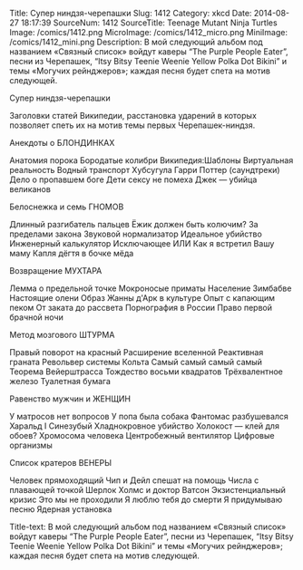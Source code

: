 Title: Супер ниндзя-черепашки 
Slug: 1412 
Category: xkcd 
Date: 2014-08-27 18:17:39 
SourceNum: 1412 
SourceTitle: Teenage Mutant Ninja Turtles 
Image: /comics/1412.png 
MicroImage: /comics/1412_micro.png 
MiniImage: /comics/1412_mini.png 
Description: В мой следующий альбом под названием «Связный список» войдут каверы “The Purple People Eater”, песни из Черепашек, “Itsy Bitsy Teenie Weenie Yellow Polka Dot Bikini” и темы «Могучих рейнджеров»; каждая песня будет спета на мотив следующей. 

Супер ниндзя-черепашки

Заголовки статей Википедии,
расстановка ударений в которых
позволяет спеть их на мотив темы
первых Черепашек-ниндзя.

Анекдоты о БЛОНДИНКАХ

Анатомия порока
Бородатые колибри
Википедия:Шаблоны
Виртуальная реальность
Водный транспорт Хубсугула
Гарри Поттер (саундтреки)
Дело о пропавшем боге
Дети сексу не помеха
Джек — убийца великанов

Белоснежка и семь ГНОМОВ

Длинный разгибатель пальцев
Ёжик должен быть колючим?
За пределами закона
Звуковой нормализатор
Идеальное убийство
Инженерный калькулятор
Исключающее ИЛИ
Как я встретил Вашу маму
Капля дёгтя в бочке мёда

Возвращение МУХТАРА

Лемма о предельной точке
Мокроносые приматы
Население Зимбабве
Настоящие олени
Образ Жанны д'Арк в культуре
Опыт с капающим пеком
От заката до рассвета
Порнография в России
Право первой брачной ночи

Метод мозгового ШТУРМА

Правый поворот на красный
Расширение вселенной
Реактивная граната
Револьвер системы Кольта
Cамый самый самый самый
Теорема Вейерштрасса
Тождество восьми квадратов
Трёхвалентное железо
Туалетная бумага

Равенство мужчин и ЖЕНЩИН

У матросов нет вопросов
У попа была собака
Фантомас разбушевался
Харальд I Синезубый
Хладнокровное убийство
Холокост — клей для обоев?
Хромосома человека
Центробежный вентилятор
Цифровые организмы

Список кратеров ВЕНЕРЫ

Человек прямоходящий
Чип и Дейл спешат на помощь
Числа с плавающей точкой
Шерлок Холмс и доктор Ватсон
Экзистенциальный кризис
Это мы не проходили
Я люблю тебя до смерти
Я придумываю песню
Ядерная установка 

Title-text: В мой следующий альбом под названием «Связный список» войдут каверы “The Purple People Eater”, песни из Черепашек, “Itsy Bitsy Teenie Weenie Yellow Polka Dot Bikini” и темы «Могучих рейнджеров»; каждая песня будет спета на мотив следующей.